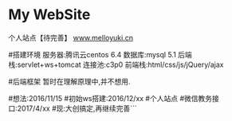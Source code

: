 ﻿# My WebSite
个人站点【待完善】
www.melloyuki.cn

#搭建环境
服务器:腾讯云centos 6.4
数据库:mysql 5.1
后端栈:servlet+ws+tomcat
连接池:c3p0
前端栈:html/css/js/jQuery/ajax

#后端框架
暂时在理解原理中,并不想用.

#想法:2016/11/15
#初始ws搭建:2016/12/xx
#个人站点
#微信教务接口:2017/4/xx
#现:大创搞定,再继续完善```


